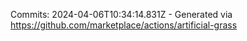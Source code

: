 Commits: 2024-04-06T10:34:14.831Z - Generated via https://github.com/marketplace/actions/artificial-grass
<br>
